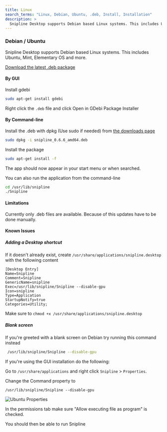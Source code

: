 ```yaml
---
title: Linux
search_terms: "Linux, Debian, Ubuntu, .deb, Install, Installation"
description: >
  Snipline Desktop supports Debian based Linux systems. This includes Ubuntu, Mint, Elementary OS and more.
---
```


### Debian / Ubuntu

Snipline Desktop supports Debian based Linux systems. This includes Ubuntu, Mint, Elementary OS and more.

[Download the latest .deb package](https://desktop.downloads.snipline.io/download/latest/linux_64)

#### By GUI

Install gdebi

~~~bash
sudo apt-get install gdebi
~~~

Right click the `.deb` file and click Open in GDebi Package Installer


#### By Command-line

Install the .deb with dpkg (Use sudo if needed) from [the downloads page](https://desktop.downloads.snipline.io)

~~~bash
sudo dpkg -i snipline_0.6.6_amd64.deb
~~~

Install the package

~~~bash
sudo apt-get install -f
~~~

The app should now appear in your start menu or when searched.

You can also run the application from the command-line

~~~bash
cd /usr/lib/snipline
./Snipline
~~~

#### Limitations

Currently only .deb files are available. Because of this updates have to be done manually.

#### Known Issues

##### Adding a Desktop shortcut

If it doesn't already exist, create `/usr/share/applications/snipline.desktop` with the following content

~~~
[Desktop Entry]
Name=Snipline
Comment=Snipline
GenericName=snipline
Exec=/usr/lib/snipline/Snipline --disable-gpu
Icon=snipline
Type=Application
StartupNotify=true
Categories=Utility;
~~~

Make sure to `chmod +x /usr/share/applications/snipline.desktop`

##### Blank screen

If you're greeted with a blank screen on Debian try running this command instead

~~~bash
 /usr/lib/snipline/Snipline --disable-gpu
~~~

If you're using the GUI installation do the following:

Go to `/usr/share/applications` and right click `Snipline` > `Properties`.

Change the Command property to

`/usr/lib/snipline/Snipline --disable-gpu`

![Ubuntu Properties](/images/snipline/ubuntu-properties.png)

In the permissions tab make sure "Allow executing file as program" is checked.

You should then be able to run Snipline